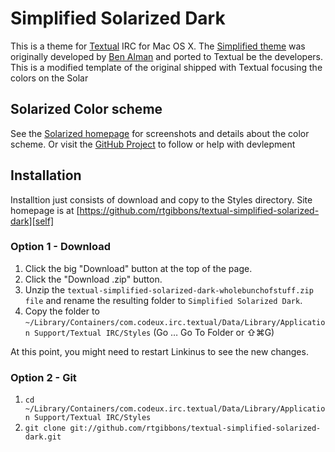 # Simplified Solarized Dark

This is a theme for [Textual][textual] IRC for Mac OS X. The [Simplified theme][simplified-gh] was originally developed by [Ben Alman][cowboy] and ported to Textual be the developers. This is a modified template of the original shipped with Textual focusing the colors on the Solar

## Solarized Color scheme

See the [Solarized homepage][solarized] for screenshots and details about the color scheme. Or visit the [GitHub Project][solarized-gh] to follow or help with devlepment

## Installation

Installtion just consists of download and copy to the Styles directory. Site homepage is at [https://github.com/rtgibbons/textual-simplified-solarized-dark][self]

### Option 1 - Download

1. Click the big "Download" button at the top of the page.
1. Click the "Download .zip" button.
1. Unzip the `textual-simplified-solarized-dark-wholebunchofstuff.zip file` and rename the resulting folder to `Simplified Solarized Dark`.
1. Copy the folder to `~/Library/Containers/com.codeux.irc.textual/Data/Library/Application Support/Textual IRC/Styles` (Go … Go To Folder or ⇧⌘G)

At this point, you might need to restart Linkinus to see the new changes.

### Option 2 - Git

1. `cd ~/Library/Containers/com.codeux.irc.textual/Data/Library/Application Support/Textual IRC/Styles`
2. `git clone git://github.com/rtgibbons/textual-simplified-solarized-dark.git`


[textual]: http://www.codeux.com/textual/
[cowboy]: http://benalman.com/
[simplified-gh]: https://github.com/cowboy/Simplified.lnk2Style
[solarized]: http://ethanschoonover.com/solarized/
[solarized-gh]: https://github.com/altercation/solarized
[self]: https://github.com/rtgibbons/textual-simplified-solarized-dark
